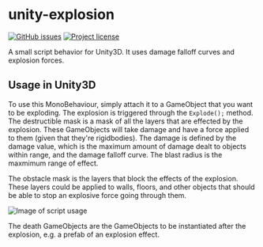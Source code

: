 # unity-explosion
[![GitHub issues](https://img.shields.io/github/issues/davidfrp/unity-explosion.svg)](https://github.com/davidfrp/unity-explosion/issues)
[![Project license](https://img.shields.io/github/license/davidfrp/unity-explosion.svg)](https://github.com/davidfrp/unity-explosion/blob/master/LICENSE)

A small script behavior for Unity3D. It uses damage falloff curves and explosion forces.

## Usage in Unity3D
To use this MonoBehaviour, simply attach it to a GameObject that you want to be exploding. The explosion is triggered through the `Explode();` method. The destructible mask is a mask of all the layers that are effected by the explosion. These GameObjects will take damage and have a force applied to them (given that they're rigidbodies). The damage is defined by the damage value, which is the maximum amount of damage dealt to objects within range, and the damage falloff curve. The blast radius is the maxmimum range of effect.

The obstacle mask is the layers that block the effects of the explosion. These layers could be applied to walls, floors, and other objects that should be able to stop an explosive force going through them.

![Image of script usage](https://i.imgur.com/cSbiZdt.png)

The death GameObjects are the GameObjects to be instantiated after the explosion, e.g. a prefab of an explosion effect.
